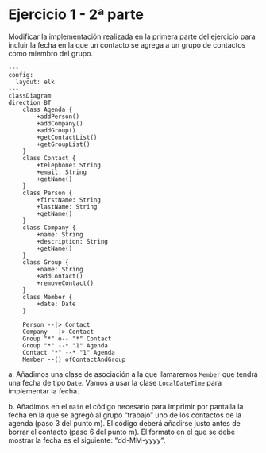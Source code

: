 # Ejercicio 1 - 2ª parte

Modificar la implementación realizada en la primera parte del ejercicio para incluir la fecha en la que un contacto se agrega a un grupo de contactos como miembro del grupo.

```mermaid
---
config:
  layout: elk
---
classDiagram
direction BT
    class Agenda {
	    +addPerson()
	    +addCompany()
	    +addGroup()
	    +getContactList()
	    +getGroupList()
    }
    class Contact {
	    +telephone: String
	    +email: String
	    +getName()
    }
    class Person {
	    +firstName: String
	    +lastName: String
	    +getName()
    }
    class Company {
	    +name: String
	    +description: String
	    +getName()
    }
    class Group {
	    +name: String
	    +addContact()
	    +removeContact()
    }
    class Member {
	    +date: Date
    }

    Person --|> Contact
    Company --|> Contact
    Group "*" o-- "*" Contact
    Group "*" --* "1" Agenda
    Contact "*" --* "1" Agenda
    Member --() ofContactAndGroup
```

a. Añadimos una clase de asociación a la que llamaremos `Member` que tendrá una fecha de tipo `Date`. Vamos a usar la clase `LocalDateTime` para implementar la fecha.

b. Añadimos en el `main` el código necesario para imprimir por pantalla la fecha en la que se agregó al grupo “trabajo” uno de los contactos de la agenda (paso 3 del punto m). El código deberá añadirse justo antes de borrar el contacto (paso 6 del punto m). El formato en el que se debe mostrar la fecha es el siguiente: "dd-MM-yyyy".